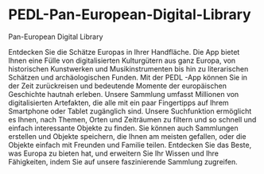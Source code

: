# PEDL-Pan-European-Digital-Library
Pan-European Digital Library

Entdecken Sie die Schätze Europas in Ihrer Handfläche. 
Die App bietet Ihnen eine Fülle von digitalisierten Kulturgütern aus ganz Europa, 
von historischen Kunstwerken und Musikinstrumenten bis hin zu literarischen Schätzen und archäologischen Funden.
Mit der PEDL -App können Sie in der Zeit zurückreisen und bedeutende Momente der europäischen Geschichte hautnah erleben. 
Unsere Sammlung umfasst Millionen von digitalisierten Artefakten, die alle mit ein paar Fingertipps auf Ihrem Smartphone oder Tablet zugänglich sind.
Unsere Suchfunktion ermöglicht es Ihnen, nach Themen, Orten und Zeiträumen zu filtern und so schnell und einfach interessante Objekte zu finden. 
Sie können auch Sammlungen erstellen und Objekte speichern, die Ihnen am meisten gefallen, oder die Objekte einfach mit Freunden und Familie teilen.
Entdecken Sie das Beste, was Europa zu bieten hat, und erweitern Sie Ihr Wissen und Ihre Fähigkeiten, 
indem Sie auf unsere faszinierende Sammlung zugreifen.

